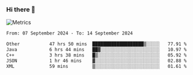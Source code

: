 ### Hi there 👋

![Metrics](https://github.com/radoapx/radoapx/blob/main/github-metrics.svg)

<!--START_SECTION:waka-->

```txt
From: 07 September 2024 - To: 14 September 2024

Other           47 hrs 50 mins  ███████████████████▒░░░░░   77.91 %
Java            6 hrs 44 mins   ██▓░░░░░░░░░░░░░░░░░░░░░░   10.97 %
C++             3 hrs 38 mins   █▒░░░░░░░░░░░░░░░░░░░░░░░   05.92 %
JSON            1 hr 46 mins    ▓░░░░░░░░░░░░░░░░░░░░░░░░   02.88 %
XML             59 mins         ▒░░░░░░░░░░░░░░░░░░░░░░░░   01.61 %
```

<!--END_SECTION:waka-->

<!--
**radoapx/radoapx** is a ✨ _special_ ✨ repository because its `README.md` (this file) appears on your GitHub profile.

Here are some ideas to get you started:

- 🔭 I’m currently working on ...
- 🌱 I’m currently learning ...
- 👯 I’m looking to collaborate on ...
- 🤔 I’m looking for help with ...
- 💬 Ask me about ...
- 📫 How to reach me: ...
- 😄 Pronouns: ...
- ⚡ Fun fact: ...
-->
